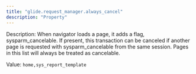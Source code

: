 ```yaml
---
title: "glide.request_manager.always_cancel"
description: "Property"
---
```


Description: When navigator loads a page, it adds a flag, sysparm_cancelable. If present, this transaction can be canceled if another page is requested with sysparm_cancelable from the same session. Pages in this list will always be treated as cancelable.

Value: `home,sys_report_template`